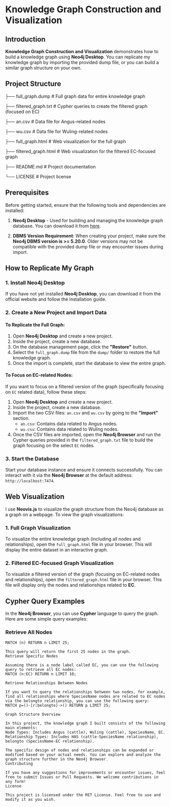 # Knowledge Graph Construction and Visualization

## Introduction
**Knowledge Graph Construction and Visualization** demonstrates how to build a knowledge graph using **Neo4j Desktop**. You can replicate my knowledge graph by importing the provided dump file, or you can build a similar graph structure on your own.

## Project Structure

├── full_graph.dump      # Full graph data for entire knowledge graph

├── filtered_graph.txt   # Cypher queries to create the filtered graph (focused on EC)

├── an.csv               # Data file for Angus-related nodes

├── wu.csv               # Data file for Wuling-related nodes

├── full_graph.html      # Web visualization for the full graph

├── filtered_graph.html  # Web visualization for the filtered EC-focused graph

├── README.md            # Project documentation

└── LICENSE              # Project license

## Prerequisites
Before getting started, ensure that the following tools and dependencies are installed:

1. **Neo4j Desktop** - Used for building and managing the knowledge graph database. You can download it from [here](https://neo4j.com/download/).

2. **DBMS Version Requirement**: When creating your project, make sure the **Neo4j DBMS version is >= 5.20.0**. Older versions may not be compatible with the provided dump file or may encounter issues during import.

## How to Replicate My Graph

### 1. Install Neo4j Desktop
If you have not yet installed **Neo4j Desktop**, you can download it from the official website and follow the installation guide.

### 2. Create a New Project and Import Data

#### To Replicate the Full Graph:
1. Open **Neo4j Desktop** and create a new project.
2. Inside the project, create a new database.
3. On the database management page, click the **"Restore"** button.
4. Select the `full_graph.dump` file from the `dump/` folder to restore the full knowledge graph.
5. Once the import is complete, start the database to view the entire graph.

#### To Focus on EC-related Nodes:
If you want to focus on a filtered version of the graph (specifically focusing on `EC` related data), follow these steps:
1. Open **Neo4j Desktop** and create a new project.
2. Inside the project, create a new database.
3. Import the two CSV files: `an.csv` and `wu.csv` by going to the **"Import"** section.
   - `an.csv`: Contains data related to Angus nodes.
   - `wu.csv`: Contains data related to Wuling nodes.
4. Once the CSV files are imported, open the **Neo4j Browser** and run the Cypher queries provided in the `filtered_graph.txt` file to build the graph focusing on the select `EC` nodes.

### 3. Start the Database
Start your database instance and ensure it connects successfully. You can interact with it via the **Neo4j Browser** at the default address: `http://localhost:7474`.

## Web Visualization

I use **Neovis.js** to visualize the graph structure from the Neo4j database as a graph on a webpage. To view the graph visualizations:

### 1. Full Graph Visualization
To visualize the entire knowledge graph (including all nodes and relationships), open the `full_graph.html` file in your browser. This will display the entire dataset in an interactive graph.

### 2. Filtered EC-focused Graph Visualization
To visualize a filtered version of the graph (focusing on EC-related nodes and relationships), open the `filtered_graph.html` file in your browser. This file will display only the nodes and relationships related to **EC**.

## Cypher Query Examples
In the **Neo4j Browser**, you can use **Cypher** language to query the graph. Here are some simple query examples:

### Retrieve All Nodes
```cypher
MATCH (n) RETURN n LIMIT 25;

This query will return the first 25 nodes in the graph.
Retrieve Specific Nodes

Assuming there is a node label called EC, you can use the following query to retrieve all EC nodes:
MATCH (n:EC) RETURN n LIMIT 10;

Retrieve Relationships Between Nodes

If you want to query the relationships between two nodes, for example, find all relationships where SpeciesName nodes are related to EC nodes via the belongto relationship, you can use the following query:
MATCH p=()-[r:belongto]->() RETURN p LIMIT 25;

Graph Structure Overview

In this project, the knowledge graph I built consists of the following main elements:
Node Types: Includes Angus (cattle), Wuling (cattle), SpeciesName, EC.
Relationship Types: Includes HAS (cattle-SpeciesName relationship), belongto (SpeciesName-EC relationship).

The specific design of nodes and relationships can be expanded or modified based on your actual needs. You can explore and analyze the graph structure further in the Neo4j Browser.
Contributing

If you have any suggestions for improvements or encounter issues, feel free to submit Issues or Pull Requests. We welcome contributions in any form!
License

This project is licensed under the MIT License. Feel free to use and modify it as you wish.

